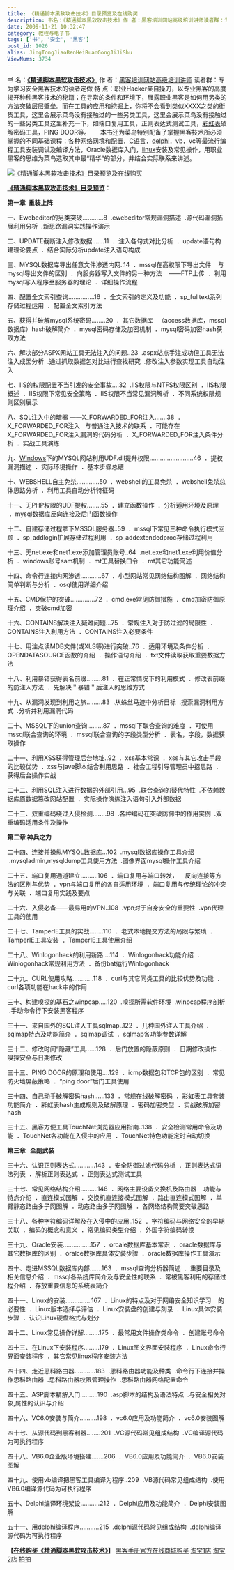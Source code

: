 ```yaml
---
title: 《精通脚本黑软攻击技术》目录预览及在线购买
description: 书名：《精通脚本黑软攻击技术》作 者：黑客培训网站高级培训讲师读者群：专为学习安全黑客技术的读者定做特 点：职业Hacker亲自操刀，以专业黑客的高度揭开种种黑客技术的秘籍；在寻常的条件和环境下，展露职业黑客是如何用另类的方法突破层层壁垒。而在工具的应用和挖掘上，你将不会看到类似XXXX之类的街货工具，这里会展示菜鸟没有接触过的一些另类工具，这里会展示菜鸟没有接触过的一些另类工具这里补充一下，如端口复用工具，正则表达式测试工具，彩虹表破解密码工具，PINGDOOR等。    本书还为菜鸟特别配备了掌握黑客技术所必须掌握的不同基础课程：各种网络网境和配置，C语言，delphi，vb，vc等最流行编程工具安装调试及编译方法，Oracle数据库入门，linux安装及常见操作，用职业黑客的思维为菜鸟选取其中最“精华”的部分，并结合实际联系来讲述。
date: 2009-11-21 10:32:47
category: 教程与电子书
tags: ['书', '安全', '黑客']
post_id: 1026
alias: JingTongJiaoBenHeiRuanGongJiJiShu
ViewNums: 3734
---
```


书 名：[**《精通脚本黑软攻击技术》**](/blog/jingtongjiaobenheiruangongjijishu)
作 者：[黑客培训网站高级培训讲师](/blog/jingtongjiaobenheiruangongjijishu)
读者群：专为学习安全黑客技术的读者定做
特 点：职业Hacker亲自操刀，以专业黑客的高度揭开种种黑客技术的秘籍；在寻常的条件和环境下，展露职业黑客是如何用另类的方法突破层层壁垒。而在工具的应用和挖掘上，你将不会看到类似XXXX之类的街货工具，这里会展示菜鸟没有接触过的一些另类工具，这里会展示菜鸟没有接触过的一些另类工具这里补充一下，如端口复用工具，正则表达式测试工具，[彩虹表](/blog/120g-caihonghaxibiao)破解密码工具，PING DOOR等。
     本书还为菜鸟特别配备了掌握黑客技术所必须掌握的不同基础课程：各种网络网境和配置，[C语言](/blog/c-programming-tanhaoqiang-video-csf)，[delphi](/blog/81a)，vb，vc等最流行编程工具安装调试及编译方法，Oracle数据库入门，[linux](/tags/Linux)安装及常见操作，用职业黑客的思维为菜鸟选取其中最“精华”的部分，并结合实际联系来讲述。

[![《精通脚本黑软攻击技术》目录预览及在线购买](http://book.nohack.cn/images/200910/goods_img/62_P_1256062045774.jpg)](/blog/jingtongjiaobenheiruangongjijishu)

[**《精通脚本黑软攻击技术》目录预览**](/blog/jingtongjiaobenheiruangongjijishu)：

**第一章  重装上阵**

一、Ewebeditor的另类突破............8
 .ewebeditor常规漏洞描述
 .源代码漏洞拓展利用分析
 .新思路漏洞实践操作演示

二、UPDATE截断注入修改数据.......11
 ．注入各句式对比分析
 ．update语句构建理论要点
 ．结合实际分析update注入语句构成

三、MYSQL数据库导出任意文件渗透内网..14
 ．mssql在高权限下导出文件
   与mysql导出文件的区别
 ．向服务器写入文件的另一种方法
   ——FTP上传
 ．利用mysql写入程序至服务器的理论
 ．详细操作流程

四、配置全文索引查询...............16
 ．全文索引的定义及功能
 ．sp_fulltext系列存储过程运用
 ．配置全文索引方法

五、获得并破解mysql系统密码........20
 ．其它数据库
  （access数据库，mssql数据库）hash破解简介
 ．mysql密码存储及加密机制
 ．mysql密码加密hash获取方法

六、解决部分ASPX网站工具无法注入的问题..23
 .aspx站点手注成功但工具无法注入成因分析
 .通过抓取数据包对比进行查找研究
 .修改注入参数实现工具自动注入

七、IIS的权限配置不当引发的安全事故....32
 .IIS权限与NTFS权限区别
 ．IIS权限概述
 ．IIS权限下常见安全策略
 ．IIS权限不当常见漏洞解析
 ．不同系统权限规则区别展示

八、SQL注入中的暗器
——X_FORWARDED_FOR注入.......38
 ．X_FORWARDED_FOR注入
  与普通注入技术的联系
 ．可能存在X_FORWARDED_FOR注入漏洞的代码分析
 ．X_FORWARDED_FOR注入条件分析
 ．实战工具演练

九、[Windows](/blog/deepin-litexp-windows-xp-sp3-v62)下的MYSQL网站利用UDF.dll提升权限.........................46
 ．提权漏洞描述
 ．实际环境操作
 ．基本步骤总结

十、WEBSHELL自主免杀.............50
 ．webshell的工具免杀
 ．webshell免杀总体思路分析
 ．利用工具自动分析特征码

十一、无PHP权限的UDF提权........55
 ．建立函数操作
 ．分析适用环境及原理
 ．mysql数据库反向连接及后门函数操作

十二、自建存储过程拿下MSSQL服务器..59
 ．mssql下常见三种命令执行模式回顾
 ．sp_addlogin扩展存储过程利用
 ．sp_addextendedproc存储过程利用

十三、无net.exe和net1.exe添加管理员账号..64
 .net.exe和net1.exe利用价值分析
 ．windows账号sam机制
 ．mt工具替换口令
 ．mt其它功能简述

十四、命令行连接内网渗透............67
 ．小型网站常见网络结构图解
 ．网络结构简单判断与分析
 ．osql使用详细介绍

十五、CMD保护的突破..............72
 ．cmd.exe常见防御措施
 ．cmd加密防御原理介绍
 ．突破cmd加密

十六、CONTAINS解决注入疑难问题...75
 ．常规注入对于防过滤的局限性
 ．CONTAINS注入利用方法
 ．CONTAINS注入必要条件

十七、用注点读MDB文件(或XLS等)进行突破..76
 ．适用环境及条件分析
 ．OPENDATASOURCE函数的介绍
 ．操作语句介绍
 ．txt文件读取获取重要数据方法

十八、利用暴错获得表名前缀.........81
 ．在正常情况下的利用模式
 ．修改表前缀的防注入方法
 ．先解决＂暴错＂后注入的思维方式

十九、从漏洞发现到利用之旅.........83
 .从蛛丝马迹中分析目标
 .搜索漏洞利用方式
 .分析并利用漏洞代码

二十、MSSQL下的union查询.........87
 ．mssql下联合查询的难度
 ．可使用mssql联合查询的环境
 ．mssql联合查询的字段类型分析
 ．表名，字段，数据获取操作

二十一、利用XSS获得管理后台地址..92
 ．xss基本常识
 ．xss与其它攻击手段的比较优势
 ．xss与jave脚本结合利用思路
 ．社会工程引导管理员中招思路
 ．获得后台操作实战

二十二、利用SQL注入进行数据的外部引用...95
 .联合查询的替代特性
 .不依赖数据库原数据篡改网站配置
 ．实际操作演练注入语句引入外部数据

二十三、双重编码绕过入侵检测........98
 .各种编码在突破防御中的作用实例
 .双重编码适用条件及操作

**第二章 神兵之力**

二十四、连接并操纵MYSQL数据库...102
 .mysql数据库操作工具介绍
 .mysqladmin,mysqldump工具使用方法
 .图像界面mysql操作工具介绍

二十五、端口复用通道建立..........106
 ．端口复用与端口转发，
   反向连接等方法的区别与优势
 ．vpn与端口复用的各自适用环境
 ．端口复用与传统理论的冲突与关联
 ．端口复用实践及要点

二十六、入侵必备——最易用的VPN..108
 .vpn对于自身安全的重要性
 .vpn代理工具的使用

二十七、TamperIE工具的实战........110
 ．老式本地提交方法的局限与繁琐
 ．TamperIE工具安装
 ．TamperIE工具使用介绍

二十八、Winlogonhack的利用新路....114
 ．Winlogonhack功能介绍
 ．Winlogonhack常规利用方法
 ．备份bat运行Winlogonhack

二十九、CURL使用攻略............118
 ．curl与其它同类工具的比较优势及功能
 ．curl各项功能在hack中的作用

三十、构建嗅探的基石之winpcap.....120
 .嗅探所需软件环境
 .winpcap程序剖析
 .手动命令行下安装黑客程序

三十一、来自国外的SQL注入工具sqlmap..122
 ．几种国外注入工具介绍
 ．sqlmap特点及功能简介
 ．sqlmap调试
 ．sqlmap各功能参数详解

三十二、修改时间“隐藏”工具......128
 ．后门放置的隐蔽原则
 ．日期修改操作
 ．嗅探安全与日期修改

三十三、PING DOOR的原理和使用....129
 ．icmp数据包和TCP包的区别
 ．常见防火墙屏蔽策略
 ．“ping door”后门工具使用

三十四、自己动手破解密码hash......133
 ．常规在线破解密码
 ．彩虹表工具套装功能简介
 ．彩虹表hash生成规则及破解原理
 ．密码加密类型
 ．实战破解加密hash

三十五、黑客方便工具TouchNet浏览器应用指南..138
 ．安全检测常用命令及功能
 ．TouchNet各功能在入侵中的应用
 ．TouchNet特色功能定时自动切换

**第三章   全副武装**

三十六、认识正则表达式............143
 ．安全防御过滤代码分析
 ．正则表达式语法列表
 ．解析正则表达式
 ．正则表达式测试工具

三十七、常见网络结构介绍..........148
 ．网络主要设备交换机及路由器
   功能与特点介绍
 ．直连模式图解
 ．交换机直连接模式图解
 ．路由直连模式图解
 ．单臂静态路由多子网图解
 ．动态路由多子网图解
 ．各网络结构简要突破思路

三十八、各种字符编码详解及在入侵中的应用..152
 ．字符编码与网络安全的早期关联
 ．编码的概念和意义
 ．常见编码类型介绍
 ．外国字符编码转换

三十九、Oracle安装................157
 ．orcale数据库基本常识
 ．oracle数据库与其它数据库的区别
 ．oralce数据库具体安装步骤
 ．oracle数据库操作工具演示

四十、走进MSSQL数据库内部.......163
 ．mssql查询分析器简述
 ．重要目录及相关信息介绍
 ．mssql各系统库简介及与安全性的联系
 ．常被黑客利用的存储过程介绍
 ．存放重要信息的系统表简介

四十一、Linux的安装...............167
 ．Linux的特点及对于网络安全知识学习
   的必要性
 ．Linux版本选择与评估
 ．Linux安装盘的创建与刻录
 ．Linux具体安装步骤
 ．认识Linux硬盘格式与划分

四十二、Linux常见操作详解.........175
 ．最常用文件操作类命令
 ．创建账号命令

四十三、在Linux下安装程序.........179
 ．Linux图文界面安装程序
 ．Linux命令行界面安装程序
 ．其它常见linux程序安装方法

四十四、走近思科路由器............183
 .思科路由器功能及种类
 .命令行下连接并操作思科路由器
 .思科路由器权限管理操作
 .思科路由器网络配置命令

四十五、ASP脚本精解入门..........190
 .asp脚本的结构及语法特点
 .与安全相关对象,属性的认识与介绍

四十六、VC6.0安装与简介..........198
 ．vc6.0应用及功能简介
 ．vc6.0安装图解

四十七、从源代码到黑客利器........201
 .VC源代码常见组成结构
 .VC编译源代码为可执行程序

四十八、VB6.0企业版环境搭建.......206
 ．VB6.0应用及功能简介
 ．VB6.0安装图解

四十九、使用vb编译把黑客工具编译为程序..209
 .VB源代码常见组成结构
 .使用VB6.0编译源代码为可执行程序

五十、Delphi编译环境架设...........212
 ．Delphi应用及功能简介
 ．Delphi安装图解

五十一、用delphi编译程序...........215
 .delphi源代码常见组成结构
 .delphi编译源代码为可执行程序

**【[在线购买《精通脚本黑软攻击技术》](/blog/jingtongjiaobenheiruangongjijishu)】**
[黑客手册官方在线商城购买](http://book.nohack.cn/goods.php?id=62)
[淘宝1店](http://www.nohack.cn/bbs/link.php?link=http://item.taobao.com/auction/item_detail.jhtml?item_id=887ad188b005e579b83bfd82b6ac20d3&x_id=0db2)
[淘宝2店](http://www.nohack.cn/bbs/link.php?link=http://item.taobao.com/auction/item_detail.jhtml?item_id=6a194ad3bbfe0117b3f499489b902ff8&x_id=0db2)
[拍拍](http://www.nohack.cn/bbs/link.php?link=http://auction1.paipai.com/B8F3951700000000003838CA054A4A62)

